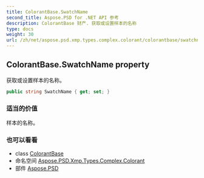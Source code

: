 ```yaml
---
title: ColorantBase.SwatchName
second_title: Aspose.PSD for .NET API 参考
description: ColorantBase 财产. 获取或设置样本的名称
type: docs
weight: 30
url: /zh/net/aspose.psd.xmp.types.complex.colorant/colorantbase/swatchname/
---
```

## ColorantBase.SwatchName property

获取或设置样本的名称。

```csharp
public string SwatchName { get; set; }
```

### 适当的价值

样本的名称。

### 也可以看看

* class [ColorantBase](../)
* 命名空间 [Aspose.PSD.Xmp.Types.Complex.Colorant](../../colorantbase/)
* 部件 [Aspose.PSD](../../../)


